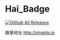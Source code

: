 # Hai_Badge

[![Github All Releases](https://img.shields.io/github/downloads/atom/atom/total.svg)](https://github.com/diankuanghuolong/Hai_Badge)


徽章地址  http://shields.io 
